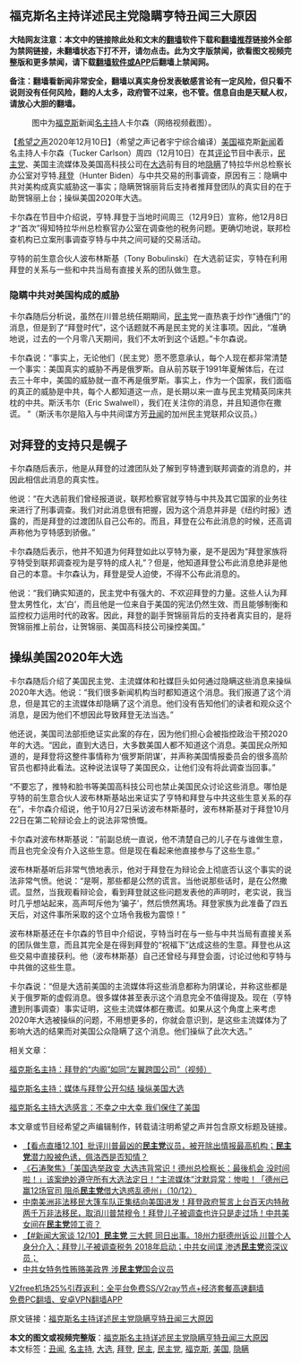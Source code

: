  <h2>福克斯名主持详述民主党隐瞒亨特丑闻三大原因</h2> <p class="notice"><b>大陆网友注意：本文中的链接除此处和文末的<a href="https://github.com/bannedbook/fanqiang" >翻墙</a>软件下载和<a href="https://github.com/killgcd/justmysocks/blob/master/README.md">翻墙推荐</a>链接外全部为禁网链接，未翻墙状态下打不开，请勿点击。此为文字版禁闻，欲看图文视频完整版和更多禁闻，请下载<a href="https://github.com/bannedbook/fanqiang">翻墙软件或APP</a>后翻墙上禁闻网。</p><p>备注：翻墙看新闻非常安全，翻墙以真实身份发表敏感言论有一定风险，但只看不说则没有任何风险，翻的人太多，政府管不过来，也不管。信息自由是天赋人权，请放心大胆的翻墙。</b></p>  <div class="entry"> <figure><figcaption>图中为<a href="https://www.bannedbook.org/bnews/tag/%e7%a6%8f%e5%85%8b%e6%96%af/" class="st_tag internal_tag" rel="tag" title="标签 福克斯 下的日志">福克斯</a>新闻<a href="https://www.bannedbook.org/bnews/tag/%E5%90%8D%E4%B8%BB%E6%8C%81/" class="st_tag internal_tag" rel="tag" title="标签 名主持 下的日志">名主持</a>人卡尔森（网络视频截图）。</figcaption></figure> <p>【<span class='wp_keywordlink_affiliate'><a href="https://www.soundofhope.org" title="希望之声" target="_blank">希望之声</a></span>2020年12月10日】（希望之声记者宇宁综合编译）<a href="https://www.bannedbook.org/bnews/tag/%e7%be%8e%e5%9b%bd/" class="st_tag internal_tag" rel="tag" title="标签 美国 下的日志">美国</a>福克斯<span class='wp_keywordlink_affiliate'><a href="https://www.bannedbook.org/" title="新闻">新闻</a></span>着名主持人卡尔森（Tucker Carlson）周四（12月10日）在其<span class='wp_keywordlink_affiliate'><a href="https://www.bannedbook.org/bnews/comments/" title="新闻评论" target="_blank">评论</a></span>节目中表示，<a href="https://www.bannedbook.org/bnews/tag/%e6%b0%91%e4%b8%bb%e5%85%9a/" class="st_tag internal_tag" rel="tag" title="标签 民主党 下的日志">民主党</a>、美国主流媒体及美国高科技公司在<a href="https://www.bannedbook.org/bnews/tag/%e5%a4%a7%e9%80%89/" class="st_tag internal_tag" rel="tag" title="标签 大选 下的日志">大选</a>前有目的地<a href="https://www.bannedbook.org/bnews/tag/%E9%9A%90%E7%9E%92/" class="st_tag internal_tag" rel="tag" title="标签 隐瞒 下的日志">隐瞒</a>了特拉华州总检察长办公室对亨特.<a href="https://www.bannedbook.org/bnews/tag/%e6%8b%9c%e7%99%bb/" class="st_tag internal_tag" rel="tag" title="标签 拜登 下的日志">拜登</a>（Hunter Biden）与中共交易的刑事调查，原因有三：隐瞒中共对美构成真实威胁这一事实；隐瞒贺锦丽背后支持者推拜登团队的真实目的在于助贺锦丽上台；操纵美国2020年大选。 </p> <p>卡尔森在节目中介绍说，亨特.拜登于当地时间周三（12月9日）宣称，他12月8日才“首次”得知特拉华州总检察官办公室在调查他的税务问题。更确切地说，联邦检查机构已立案刑事调查亨特与中共之间可疑的交易活动。</p> <p>亨特的前生意合伙人波布林斯基（Tony Bobulinski）在大选前证实，亨特在利用拜登的关系与一些和中共当局有直接关系的团队做生意。</p> <h3>隐瞒中共对美国构成的威胁</h3> <p>卡尔森随后分析说，虽然在川普总统任期期间，<a href="https://www.bannedbook.org/bnews/tag/%e6%b0%91%e4%b8%bb/" class="st_tag internal_tag" rel="tag" title="标签 民主 下的日志">民主</a>党一直热衷于炒作“通俄门”的消息，但是到了“拜登时代”，这个话题就不再是民主党的关注事项。因此，“准确地说，过去的一个月零八天期间，我们不太听到这个话题。”卡尔森说。 </p> <p>卡尔森说：“事实上，无论他们（民主党）愿不愿意承认，每个人现在都非常清楚一个事实：美国真实的威胁不再是俄罗斯。自从前苏联于1991年夏解体后，在过去三十年中，美国的威胁就一直不再是俄罗斯。事实上，作为一个国家，我们面临的真正的威胁是中共，每个人都知道这一点，是长期以来一直与民主党精英同床共枕的中共。斯沃韦尔（Eric Swalwell），我们在关注你的消息，并且知道你在撒谎。 ”（斯沃韦尔是陷入与中共间谍方芳<a href="https://www.bannedbook.org/bnews/tag/%e4%b8%91%e9%97%bb/" class="st_tag internal_tag" rel="tag" title="标签 丑闻 下的日志">丑闻</a>的加州民主党联邦众议员。）</p>  <h2>对拜登的支持只是幌子</h2> <p>卡尔森随后表示，他是从拜登的过渡团队处了解到亨特遭到联邦调查的消息的，并因此相信此消息的真实性。</p> <p>他说：“在大选前我们曾经报道说，联邦检察官就亨特与中共及其它国家的业务往来进行了刑事调查。我们对此消息很有把握，因为这个消息并非是《纽约时报》透露的，而是拜登的过渡团队自己公布的。而且，拜登在公布此消息的时候，还高调声称他为亨特感到骄傲。”</p> <p>卡尔森随后表示，他并不知道为何拜登如此以亨特为豪，是不是因为“拜登家族将亨特受到联邦调查视为是亨特的成人礼”？但是，他知道拜登公布此消息绝非是他自己的本意。卡尔森认为，拜登是受人迫使，不得不公布此消息的。</p> <p>他说：“我们确实知道的，民主党中有强大的、不欢迎拜登的力量。这些人认为拜登太男性化，太‘白’，而且他是一位来自于美国的宪法仍然生效、而且能够制衡和监控权力运用时代的政客。因此，拜登的副手贺锦丽背后的支持者真实目的，是将贺锦丽推上前台，让贺锦丽、美国高科技公司操控美国。”</p> <h2>操纵美国2020年大选</h2> <p>卡尔森随后介绍了美国民主党、主流媒体和社媒巨头如何通过隐瞒这些消息来操纵2020年大选。他说：“我们很多新闻机构当时都知道这个消息。我们报道了这个消息，但是其它的主流媒体却隐瞒了这个消息。他们没有告知他们的读者和观众这个消息，是因为他们不想因此导致拜登无法当选。”</p>  <p>他还说，美国司法部拒绝证实此案的存在，因为他们担心会被指控政治干预2020年的大选。“因此，直到大选日，大多数美国人都不知道这个消息。美国民众所知道的，是拜登将这整件事情称为‘俄罗斯阴谋’，并声称美国情报委员会的很多高阶官员也都持此看法。这种说法误导了美国民众，让他们没有将此调查当回事。”</p> <p>“不要忘了，推特和脸书等美国高科技公司也禁止美国民众讨论这些消息。哪怕是亨特的前生意合伙人波布林斯基站出来证实了亨特和拜登与中共这些生意关系的存在”，卡尔森介绍说，他于10月27日采访波布林斯基时，波布林斯基对于拜登10月22日在第二轮辩论会上的说法非常愤慨。</p> <p>卡尔森对波布林斯基说：”前副总统一直说，他不清楚自己的儿子在与谁做生意，而且也完全没有介入这些生意。但是现在看起来他直接参与了这些生意。”</p> <p>波布林斯基听后非常气愤地表示，他对于拜登在为辩论会上彻底否认这个事实的说法非常气愤。他说：“是啊，那些都是公然的谎言。当他说那些话时，是在公然撒谎。显然，当我观看辩论会，看到拜登就这些问题发表他的声明时，老实说，我当时几乎想站起来，高声呵斥他为‘骗子’，然后愤然离场。拜登家族为此准备了四五天后，对这件事所采取的这个立场令我极为震惊！”</p> <p>波布林斯基还在卡尔森的节目中介绍说，亨特当时在与一些与中共当局有直接关系的团队做生意，而且其完全是在得到拜登的“祝福下”达成这些的生意。拜登也从这些交易中直接获利。他（波布林斯基）自己还曾经与拜登会面，讨论过他和亨特与中共做的这些生意。</p>  <p>卡尔森说：“但是大选前美国的主流媒体将这些消息都称为阴谋论，并称这些都是关于俄罗斯的虚假消息。很多媒体甚至表示这个消息完全不值得提及。现在（亨特遭到刑事调查）事实证明，这些主流媒体都在撒谎。如果从这个角度上来考虑2020年大选被操纵的问题，不用想更多的，你就会意识到，是这些主流媒体为了影响大选的结果而对美国公众隐瞒了这个消息。他们操纵了此次大选。”</p> <p>相关文章：</p> <p><a href="https://www.soundofhope.org/post/446590">福克斯名主持：拜登的“内阁”如同“左翼跨国公司”（视频）</a></p> <p><a href="https://www.soundofhope.org/post/446449">福克斯名主持：媒体与拜登公开勾结 操纵美国大选</a></p> <p><a href="https://www.soundofhope.org/post/439792">福克斯名主持大选感言：不幸之中大幸 我们保住了美国</a></p>  <p>本文章或节目经希望之声编辑制作，转载请注明希望之声并包含原文标题及链接。</p> <ul class='op-related-articles' title='相关阅读'> <li><a href='https://www.bannedbook.org/bnews/bannedvideo/20201211/1445562.html' target='_blank'>【看点直播12.10】批评川普最凶的<b>民主党</b>议员，被开除出情报最高机构；<b>民主党</b>潜力股被色诱，佩洛西是否知情？</a></li> <li><a href='https://www.bannedbook.org/bnews/bannedvideo/20201211/1445522.html' target='_blank'>《石涛聚焦》「美国选举政变 大选违背常识！德州总检察长：最後机会 没时间啦！」该案绝妙遵守所有大选法定日！“主流媒体”沈默异常：惨啦！「德州已赢12场官司 阻杀<b>民主党</b>借大选惑乱德州」（10/12）</a></li> <li><a href='https://www.bannedbook.org/bnews/bannedvideo/20201211/1445500.html' target='_blank'>中南美洲非法移民大篷车队正集结向美国进发！拜登政府誓言上台百天内特赦两千万非法移民，取消川普禁穆令！拜登儿子被调查也许只是走过场！中共美女间在<b>民主党</b>领工资？</a></li> <li><a href='https://www.bannedbook.org/bnews/bannedvideo/20201210/1445419.html' target='_blank'>【#新闻大家谈 12/10】<b>民主党</b> 三大鳄 同日出事。18州力挺德州诉讼 川普个人身分介入；拜登儿子被调查税务 2018年启动；中共女间谍 渗透<b>民主党</b>资深议员；</a></li> <li><a href='https://www.bannedbook.org/bnews/taiwannews/20201210/1445279.html' target='_blank'>中共女特务性贿赂美政界 涉<b>民主党</b>国会议员</a></li> </ul> <p class="texttj"> <a href="https://www.bannedbook.org/forum23/topic22702.html" target="_blank">V2free机场25%引荐返利：全平台免费SS/V2ray节点+经济套餐高速翻墙</a><br/> <a href="https://github.com/bannedbook/fanqiang/wiki/%E7%A6%81%E9%97%BB%E7%BD%91%E5%AE%89%E5%8D%93%E7%BF%BB%E5%A2%99%E6%96%B0%E9%97%BBAPP" target="_blank">免费PC翻墙、安卓VPN翻墙APP</a></p><p>原文链接：<a class="src_link"  href="https://www.soundofhope.org/post/452350" target="_blank">福克斯名主持详述民主党隐瞒亨特丑闻三大原因</a></p><a name='sharetosocial'></a>       <div><b>本文的图文或视频完整版</b>：<a href='https://www.bannedbook.org/bnews/comments/20201211/1445597.html'>福克斯名主持详述民主党隐瞒亨特丑闻三大原因</a></div>  </div><!--END ENTRY--> <div class="postfooter"> <div>本文标签：<a href="https://www.bannedbook.org/bnews/tag/%e4%b8%91%e9%97%bb/" rel="tag">丑闻</a>, <a href="https://www.bannedbook.org/bnews/tag/%E5%90%8D%E4%B8%BB%E6%8C%81/" rel="tag">名主持</a>, <a href="https://www.bannedbook.org/bnews/tag/%e5%a4%a7%e9%80%89/" rel="tag">大选</a>, <a href="https://www.bannedbook.org/bnews/tag/%e6%8b%9c%e7%99%bb/" rel="tag">拜登</a>, <a href="https://www.bannedbook.org/bnews/tag/%e6%b0%91%e4%b8%bb/" rel="tag">民主</a>, <a href="https://www.bannedbook.org/bnews/tag/%e6%b0%91%e4%b8%bb%e5%85%9a/" rel="tag">民主党</a>, <a href="https://www.bannedbook.org/bnews/tag/%e7%a6%8f%e5%85%8b%e6%96%af/" rel="tag">福克斯</a>, <a href="https://www.bannedbook.org/bnews/tag/%e7%be%8e%e5%9b%bd/" rel="tag">美国</a>, <a href="https://www.bannedbook.org/bnews/tag/%E9%9A%90%E7%9E%92/" rel="tag">隐瞒</a></div>  </div><!--END POSTFOOTER--> 